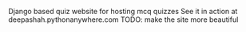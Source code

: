 Django based quiz website for hosting mcq quizzes
See it in action at deepashah.pythonanywhere.com
TODO: make the site more beautiful
